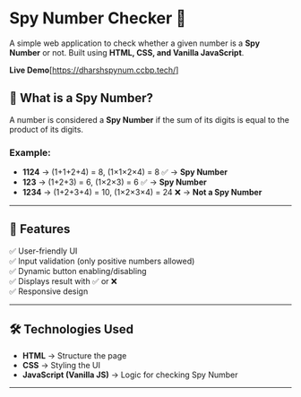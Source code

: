 # Spy Number Checker 🔢  

A simple web application to check whether a given number is a **Spy Number** or not. Built using **HTML, CSS, and Vanilla JavaScript**.  

**Live Demo**[https://dharshspynum.ccbp.tech/]

## 📌 What is a Spy Number?  
A number is considered a **Spy Number** if the sum of its digits is equal to the product of its digits.  

### **Example:**  
- **1124** → (1+1+2+4) = 8, (1×1×2×4) = 8 ✅ → **Spy Number**  
- **123** → (1+2+3) = 6, (1×2×3) = 6 ✅ → **Spy Number**  
- **1234** → (1+2+3+4) = 10, (1×2×3×4) = 24 ❌ → **Not a Spy Number**  

---

## 🚀 Features  
✅ User-friendly UI  
✅ Input validation (only positive numbers allowed)  
✅ Dynamic button enabling/disabling  
✅ Displays result with ✅ or ❌  
✅ Responsive design  

---

## 🛠️ Technologies Used  
- **HTML** → Structure the page  
- **CSS** → Styling the UI  
- **JavaScript (Vanilla JS)** → Logic for checking Spy Number  

---
